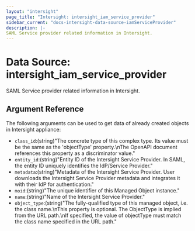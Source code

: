 ```yaml
---
layout: "intersight"
page_title: "Intersight: intersight_iam_service_provider"
sidebar_current: "docs-intersight-data-source-iamServiceProvider"
description: |-
SAML Service provider related information in Intersight.
---
```


# Data Source: intersight_iam_service_provider
SAML Service provider related information in Intersight.
## Argument Reference
The following arguments can be used to get data of already created objects in Intersight appliance:
* `class_id`:(string)"The concrete type of this complex type. Its value must be the same as the 'objectType' property.\nThe OpenAPI document references this property as a discriminator value."
* `entity_id`:(string)"Entity ID of the Intersight Service Provider. In SAML, the entity ID uniquely identifies the IdP/Service Provider."
* `metadata`:(string)"Metadata of the Intersight Service Provider. User downloads the Intersight Service Provider metadata and integrates it with their IdP for authentication."
* `moid`:(string)"The unique identifier of this Managed Object instance."
* `name`:(string)"Name of the Intersight Service Provider."
* `object_type`:(string)"The fully-qualified type of this managed object, i.e. the class name.\nThis property is optional. The ObjectType is implied from the URL path.\nIf specified, the value of objectType must match the class name specified in the URL path."
